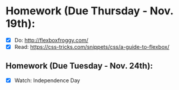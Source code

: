 # Homework (Due Thursday - Nov. 19th):

- [x] Do: http://flexboxfroggy.com/
- [x] Read: https://css-tricks.com/snippets/css/a-guide-to-flexbox/

## Homework (Due Tuesday - Nov. 24th):

- [x] Watch: Independence Day
